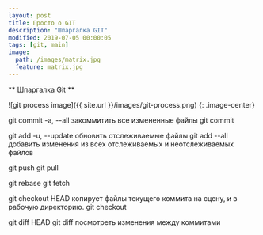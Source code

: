 ```yaml
---
layout: post
title: Просто о GIT
description: "Шпаргалка GIT"
modified: 2019-07-05 00:00:05
tags: [git, main]
image:
  path: /images/matrix.jpg
  feature: matrix.jpg
---
```


** Шпаргалка Git **

![git process image]({{ site.url }}/images/git-process.png)
{: .image-center}


git commit -a, --all  закоммитить все измененные файлы
git commit

git add -u, --update  обновить отслеживаемые файлы
git add --all         добавить изменения из всех отслеживаемых и неотслеживаемых файлов

git push
git pull

git rebase
git fetch

git checkout HEAD     копирует файлы текущего коммита на сцену, и в рабочую директорию.
git checkout

git diff HEAD
git diff              посмотреть изменения между коммитами
